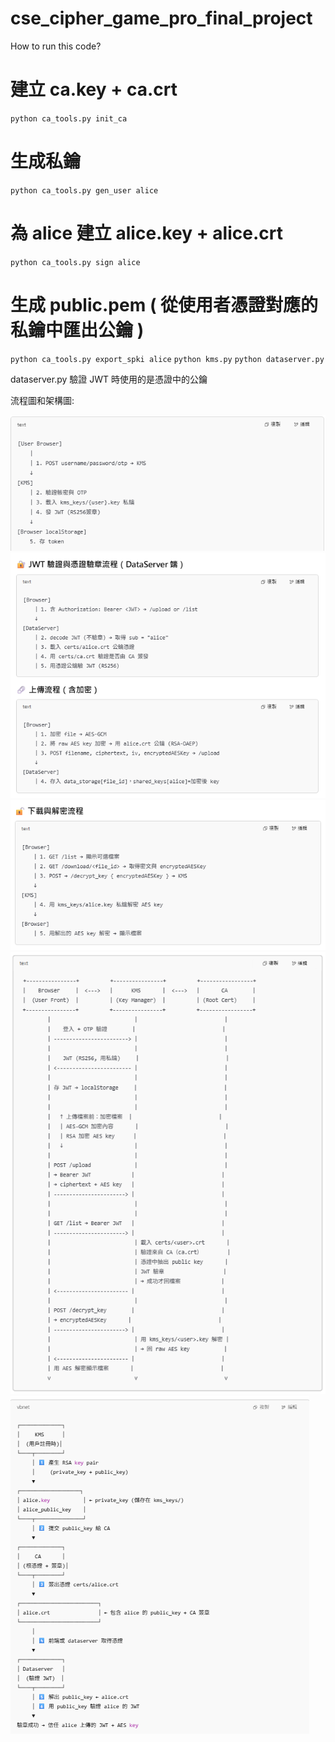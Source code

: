 # cse_cipher_game_pro_final_project

How to run this code?
# 建立 ca.key + ca.crt
`python ca_tools.py init_ca`
# 生成私鑰
`python ca_tools.py gen_user alice`
# 為 alice 建立 alice.key + alice.crt
`python ca_tools.py sign alice`
# 生成 public.pem ( 從使用者憑證對應的私鑰中匯出公鑰 )
`python ca_tools.py export_spki alice` 
`python kms.py`
`python dataserver.py`

dataserver.py 驗證 JWT 時使用的是憑證中的公鑰

流程圖和架構圖:

![alt text](img/image.png)
![alt text](img/image-0.png)
![alt text](img/image-1.png)
![alt text](img/image-2.png)
![alt text](img/image-3.png)
